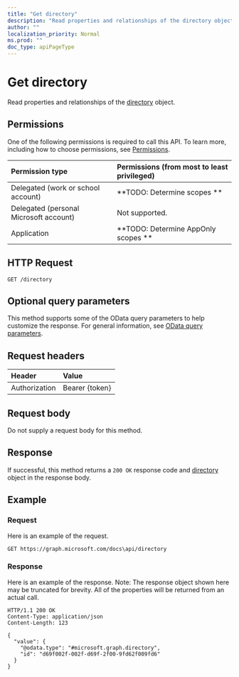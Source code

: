 ```yaml
---
title: "Get directory"
description: "Read properties and relationships of the directory object."
author: ""
localization_priority: Normal
ms.prod: ""
doc_type: apiPageType
---
```


# Get directory

Read properties and relationships of the [directory](../resources/directory.md) object.

## Permissions
One of the following permissions is required to call this API. To learn more, including how to choose permissions, see [Permissions](/concepts/permissions-reference.md).

|Permission type|Permissions (from most to least privileged)|
|:---|:---|
|Delegated (work or school account)|**TODO: Determine scopes **|
|Delegated (personal Microsoft account)|Not supported.|
|Application|**TODO: Determine AppOnly scopes **|

## HTTP Request
<!-- {
  "blockType": "ignored"
}
-->
``` http
GET /directory
```

## Optional query parameters
This method supports some of the OData query parameters to help customize the response. For general information, see [OData query parameters](/graph/query-parameters).

## Request headers
|Header|Value|
|:---|:---|
|Authorization|Bearer {token}|

## Request body
Do not supply a request body for this method.

## Response
If successful, this method returns a `200 OK` response code and [directory](../resources/directory.md) object in the response body.

## Example

### Request
Here is an example of the request.
<!-- {
  "blockType": "request",
  "name": "get_directory"
}
-->
``` http
GET https://graph.microsoft.com/docs\api/directory
```

### Response
Here is an example of the response. Note: The response object shown here may be truncated for brevity. All of the properties will be returned from an actual call.
<!-- {
  "blockType": "response",
  "truncated": true,
  "@odata.type": "microsoft.graph.directory"
}
-->
``` http
HTTP/1.1 200 OK
Content-Type: application/json
Content-Length: 123

{
  "value": {
    "@odata.type": "#microsoft.graph.directory",
    "id": "d69f002f-002f-d69f-2f00-9fd62f009fd6"
  }
}
```

